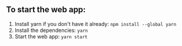 ## To start the web app:

1. Install yarn if you don't have it already: `npm install --global yarn`
2. Install the dependencies: `yarn`
3. Start the web app: `yarn start`

